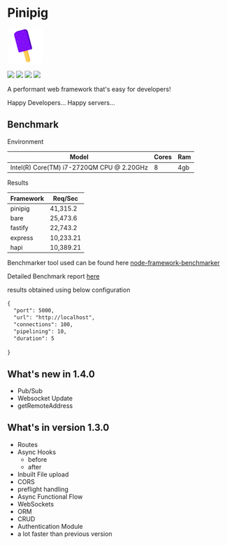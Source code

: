# Pinipig

<img src="_images/logo.png" alt="Pinipig" widht="124" height="80"/>

![](https://img.shields.io/github/issues/jmdisuanco/pinipig.svg)
![](https://img.shields.io/github/license/jmdisuanco/pinipig.svg) ![](https://img.shields.io/twitter/url/https/github.com/jmdisuanco/pinipig.svg?style=social)
![](https://img.shields.io/github/commit-activity/y/jmdisuanco/pinipig.svg)

A performant web framework that's easy for developers!

Happy Developers... Happy servers...

## Benchmark

Environment

| Model                                     | Cores | Ram        |
| ----------------------------------------- | ----- | ---------- |
| Intel(R) Core(TM) i7-2720QM CPU @ 2.20GHz | 8     | 4gb |

Results

| Framework | Req/Sec   |
| --------- | --------- |
| pinipig   | 41,315.2  |
| bare      | 25,473.6  |
| fastify   | 22,743.2  |
| express   | 10,233.21 |
| hapi      | 10,389.21 |

Benchmarker tool used can be found here [node-framework-benchmarker](https://github.com/jmdisuanco/node-framework-benchmarker)

Detailed Benchmark report [here](_media/report.json)

results obtained using below configuration

```
{
  "port": 5000,
  "url": "http://localhost",
  "connections": 100,
  "pipelining": 10,
  "duration": 5

}
```

## What's new in 1.4.0

- Pub/Sub
- Websocket Update
- getRemoteAddress



## What's in version 1.3.0

- Routes
- Async Hooks
  - before
  - after
- Inbuilt File upload
- CORS
- preflight handling
- Async Functional Flow
- WebSockets
- ORM
- CRUD
- Authentication Module
- a lot faster than previous version

